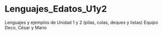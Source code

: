 # Lenguajes_Edatos_U1y2
Lenguajes y ejemplos de Unidad 1 y 2 (pilas, colas, deques y listas) Equipo Deco, César y Mario

